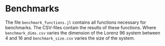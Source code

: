 # Benchmarks

The file `benchmark_functions.jl` contains all functions necessary for benchmarks. The CSV-files contain the results of these functions. Where `benchmark_dims.csv` varies the dimension of the Lorenz 96 system between 4 and 16 and `benchmark_size.csv` varies the size of the system.
